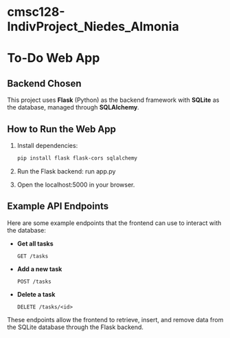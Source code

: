 # cmsc128-IndivProject_Niedes_Almonia

# To-Do Web App

## Backend Chosen
This project uses **Flask** (Python) as the backend framework with **SQLite** as the database, managed through **SQLAlchemy**.

## How to Run the Web App
1. Install dependencies:
   ```bash
   pip install flask flask-cors sqlalchemy
   ```

2. Run the Flask backend:
   run app.py

3. Open the localhost:5000 in your browser.

## Example API Endpoints
Here are some example endpoints that the frontend can use to interact with the database:

- **Get all tasks**
  ```http
  GET /tasks
  ```

- **Add a new task**
  ```http
  POST /tasks
  ```

- **Delete a task**
  ```http
  DELETE /tasks/<id>
  ```

These endpoints allow the frontend to retrieve, insert, and remove data from the SQLite database through the Flask backend.
